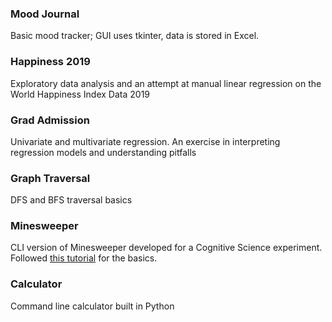 ### Mood Journal
Basic mood tracker; GUI uses tkinter, data is stored in Excel.

### Happiness 2019
Exploratory data analysis and an attempt at manual linear regression on the World Happiness Index Data 2019

### Grad Admission
Univariate and multivariate regression. An exercise in interpreting regression models and understanding pitfalls

### Graph Traversal
DFS and BFS traversal basics

### Minesweeper
CLI version of Minesweeper developed for a Cognitive Science experiment. Followed [this tutorial](https://repl.it/talk/learn/How-to-program-MineSweeper-in-Python-fully-explained-in-depth-tutorial/9397) for the basics.

### Calculator
Command line calculator built in Python
